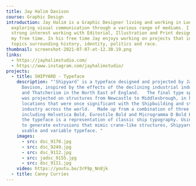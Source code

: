 ```yaml
---
title: Jay Halim Davison
course: Graphic Design
introduction: Jay Halim is a Graphic Designer living and working in London,
  exploring visual communication through a various range of mediums. I have a
  strong interest working with Editorial, Illustration and Print design. During
  my free time. In his free time Jay enjoys working on projects that investigate
  topics surrounding history, identity, politics and race.
thumbnail: screenshot-2021-07-07-at-12.30.19.png
links:
  - https://jayhalimstudio.com/
  - https://www.instagram.com/jayhalimstudio/
projects:
  - title: SHIPYARD - Typeface
    description: "‘Shipyard’ is a typeface designed and projected by Jay Halim
      Davison, inspired by the effects of the declining industrial industries
      and Thatcherism in the North East of England.   The final type specimen
      was projected on structures from Newcastle to Middlesbrough, in key
      locations that were once significant with the Shipbuilding and steel
      industry across the world.   Made up from a combination of three fonts
      including Helvetica Bold, Eurostile Bold and Microgramma D Bold Extended,
      the typeface is a representation of classic ship typography. Using Glyphs
      to generate extrusions that mimic crane-like structures, Shipyard is a
      usable and variable typeface. "
    images:
      - src: dsc_9170.jpg
      - src: dsc_9249.jpg
      - src: dsc_9112.jpg
      - src: jadsc_9155.jpg
      - src: dsc_9111.jpg
    video: https://youtu.be/3rF9p_Nn8jk
  - title: Canny Curries
---
```

